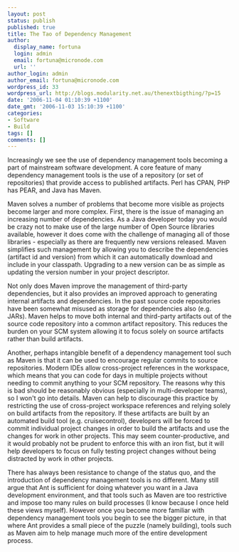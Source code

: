 ```yaml
---
layout: post
status: publish
published: true
title: The Tao of Dependency Management
author:
  display_name: fortuna
  login: admin
  email: fortuna@micronode.com
  url: ''
author_login: admin
author_email: fortuna@micronode.com
wordpress_id: 33
wordpress_url: http://blogs.modularity.net.au/thenextbigthing/?p=15
date: '2006-11-04 01:10:39 +1100'
date_gmt: '2006-11-03 15:10:39 +1100'
categories:
- Software
- Build
tags: []
comments: []
---
```

<p>Increasingly we see the use of dependency management tools becoming a part of mainstream software development. A core feature of many dependency management tools is the use of a repository (or set of repositories) that provide access to published artifacts. Perl has CPAN, PHP has PEAR, and Java has Maven.</p>
<p>Maven solves a number of problems that become more visible as projects become larger and more complex. First, there is the issue of managing an increasing number of dependencies. As a Java developer today you would be crazy not to make use of the large number of Open Source libraries available, however it does come with the challenge of managing all of those libraries - especially as there are frequently new versions released. Maven simplifies such management by allowing you to describe the dependencies (artifact id and version) from which it can automatically download and include in your classpath. Upgrading to a new version can be as simple as updating the version number in your project descriptor.</p>
<p>Not only does Maven improve the management of third-party dependencies, but it also provides an improved approach to generating internal artifacts and dependencies. In the past source code repositories have been somewhat misused as storage for dependencies also (e.g. JARs). Maven helps to move both internal and third-party artifacts out of the source code repository into a common artifact repository. This reduces the burden on your SCM system allowing it to focus solely on source artifacts rather than build artifacts.</p>
<p>Another, perhaps intangible benefit of a dependency management tool such as Maven is that it can be used to encourage regular commits to source repositories. Modern IDEs allow cross-project references in the workspace, which means that you can code for days in multiple projects without needing to commit anything to your SCM repository. The reasons why this is bad should be reasonably obvious (especially in multi-developer teams), so I won't go into details. Maven can help to discourage this practice by restricting the use of cross-project workspace references and relying solely on build artifacts from the repository. If these artifacts are built by an automated build tool (e.g. cruisecontrol), developers will be forced to commit individual project changes in order to build the artifacts and use the changes for work in other projects. This may seem counter-productive, and it would probably not be prudent to enforce this with an iron fist, but it will help developers to focus on fully testing project changes without being distracted by work in other projects.</p>
<p>There has always been resistance to change of the status quo, and the introduction of dependency management tools is no different. Many still argue that Ant is sufficient for doing whatever you want in a Java development environment, and that tools such as Maven are too restrictive and impose too many rules on build processes (I know because I once held these views myself). However once you become more familiar with dependency management tools you begin to see the bigger picture, in that where Ant provides a small piece of the puzzle (namely building), tools such as Maven aim to help manage much more of the entire development process.</p>
